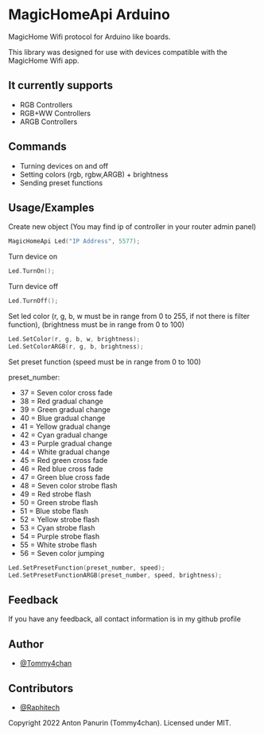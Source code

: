 
# MagicHomeApi Arduino

MagicHome Wifi protocol for Arduino like boards.

This library was designed for use with devices compatible with the MagicHome Wifi app.

## It currently supports

- RGB Controllers
- RGB+WW Controllers
- ARGB Controllers

## Commands

- Turning devices on and off
- Setting colors (rgb, rgbw,ARGB) + brightness
- Sending preset functions

## Usage/Examples

Create new object (You may find ip of controller in your router admin panel)
```cpp
MagicHomeApi Led("IP Address", 5577);
```
Turn device on
```cpp
Led.TurnOn();
```
Turn device off
```cpp
Led.TurnOff();
```
Set led color (r, g, b, w must be in range from 0 to 255, if not there is filter function), 
(brightness must be in range from 0 to 100)
```cpp
Led.SetColor(r, g, b, w, brightness);
Led.SetColorARGB(r, g, b, brightness);
```
Set preset function (speed must be in range from 0 to 100)

preset_number:
- 37 = Seven color cross fade
- 38 = Red gradual change
- 39 = Green gradual change
- 40 = Blue gradual change
- 41 = Yellow gradual change
- 42 = Cyan gradual change
- 43 = Purple gradual change
- 44 = White gradual change
- 45 = Red green cross fade
- 46 = Red blue cross fade
- 47 = Green blue cross fade
- 48 = Seven color strobe flash
- 49 = Red strobe flash
- 50 = Green strobe flash
- 51 = Blue stobe flash
- 52 = Yellow strobe flash
- 53 = Cyan strobe flash
- 54 = Purple strobe flash
- 55 = White strobe flash
- 56 = Seven color jumping
```cpp
Led.SetPresetFunction(preset_number, speed);
Led.SetPresetFunctionARGB(preset_number, speed, brightness);
```

## Feedback

If you have any feedback, all contact information is in my github profile

## Author

- [@Tommy4chan](https://github.com/Tommy4chan)

## Contributors

- [@Raphitech](https://github.com/Raphitech)

Copyright 2022 Anton Panurin (Tommy4chan). Licensed under MIT.

